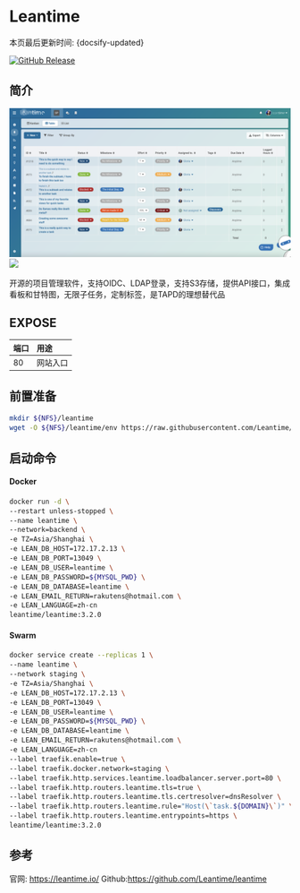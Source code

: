 # Leantime

本页最后更新时间: {docsify-updated}

[![GitHub Release](https://img.shields.io/github/release/leantime/leantime.svg)](https://github.com/leantime/leantime/releases/latest)

## 简介

![](../../images/leantime1.png)
![](../../images/leantime2.png)

开源的项目管理软件，支持OIDC、LDAP登录，支持S3存储，提供API接口，集成看板和甘特图，无限子任务，定制标签，是TAPD的理想替代品


## EXPOSE

| 端口 | 用途 |
| :--- | :--- |
| 80 | 网站入口 |



## 前置准备

```bash
mkdir ${NFS}/leantime
wget -O ${NFS}/leantime/env https://raw.githubusercontent.com/Leantime/leantime/master/config/.env.demo
```



## 启动命令

<!-- tabs:start -->
#### **Docker**

```bash
docker run -d \
--restart unless-stopped \
--name leantime \
--network=backend \
-e TZ=Asia/Shanghai \
-e LEAN_DB_HOST=172.17.2.13 \
-e LEAN_DB_PORT=13049 \
-e LEAN_DB_USER=leantime \
-e LEAN_DB_PASSWORD=${MYSQL_PWD} \
-e LEAN_DB_DATABASE=leantime \
-e LEAN_EMAIL_RETURN=rakutens@hotmail.com \
-e LEAN_LANGUAGE=zh-cn
leantime/leantime:3.2.0
```



#### **Swarm**

```bash
docker service create --replicas 1 \
--name leantime \
--network staging \
-e TZ=Asia/Shanghai \
-e LEAN_DB_HOST=172.17.2.13 \
-e LEAN_DB_PORT=13049 \
-e LEAN_DB_USER=leantime \
-e LEAN_DB_PASSWORD=${MYSQL_PWD} \
-e LEAN_DB_DATABASE=leantime \
-e LEAN_EMAIL_RETURN=rakutens@hotmail.com \
-e LEAN_LANGUAGE=zh-cn
--label traefik.enable=true \
--label traefik.docker.network=staging \
--label traefik.http.services.leantime.loadbalancer.server.port=80 \
--label traefik.http.routers.leantime.tls=true \
--label traefik.http.routers.leantime.tls.certresolver=dnsResolver \
--label traefik.http.routers.leantime.rule="Host(\`task.${DOMAIN}\`)" \
--label traefik.http.routers.leantime.entrypoints=https \
leantime/leantime:3.2.0
```

<!-- tabs:end -->



## 参考

官网: https://leantime.io/
Github:https://github.com/Leantime/leantime

